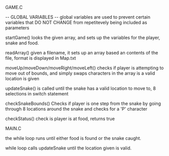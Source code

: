 GAME.C

-- GLOBAL VARIABLES --
global variables are used to prevent certain variables that DO NOT CHANGE from repetitevely being included as parameters

startGame()
looks the given array, and sets up the variables for the player, snake and food.

readArray()
given a filename, it sets up an array based an contents of the file, format is displayed in Map.txt

moveUp/moveDown/moveRight/moveLeft()
checks if player is attempting to move out of bounds, and simply swaps characters in the array is a valid location is given

updateSnake()
is called until the snake has a valid location to move to, 8 selections in switch statement

checkSnakeBounds()
Checks if player is one step from the snake by going through 8 locations around the snake and checks for a 'P' character

checkStatus()
check is player is at food, returns true 


MAIN.C

the while loop runs until either food is found or the snake caught. 

while loop calls updateSnake until the location given is valid. 


